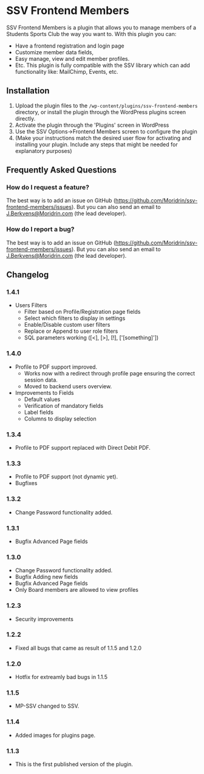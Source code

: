 # SSV Frontend Members
SSV Frontend Members is a plugin that allows you to manage members of a Students Sports Club the way you want to. With this plugin you can:
 - Have a frontend registration and login page
 - Customize member data fields,
 - Easy manage, view and edit member profiles.
 - Etc.
This plugin is fully compatible with the SSV library which can add functionality like: MailChimp, Events, etc.

## Installation
1. Upload the plugin files to the `/wp-content/plugins/ssv-frontend-members` directory, or install the plugin through the WordPress plugins screen directly.
1. Activate the plugin through the 'Plugins' screen in WordPress
1. Use the SSV Options->Frontend Members screen to configure the plugin
1. (Make your instructions match the desired user flow for activating and installing your plugin. Include any steps that might be needed for explanatory purposes)

## Frequently Asked Questions
### How do I request a feature?
The best way is to add an issue on GitHub (https://github.com/Moridrin/ssv-frontend-members/issues). But you can also send an email to J.Berkvens@Moridrin.com (the lead developer).

### How do I report a bug? 
The best way is to add an issue on GitHub (https://github.com/Moridrin/ssv-frontend-members/issues). But you can also send an email to J.Berkvens@Moridrin.com (the lead developer).

## Changelog
### 1.4.1
* Users Filters
  * Filter based on Profile/Registration page fields
  * Select which filters to display in settings
  * Enable/Disable custom user filters
  * Replace or Append to user role filters
  * SQL parameters working ([<], [>], [!], ['[something]'])

### 1.4.0
* Profile to PDF support improved.
  * Works now with a redirect through profile page ensuring the correct session data.
  * Moved to backend users overview.
* Improvements to Fields
  * Default values
  * Verification of mandatory fields
  * Label fields
  * Columns to display selection

### 1.3.4
* Profile to PDF support replaced with Direct Debit PDF.

### 1.3.3
* Profile to PDF support (not dynamic yet).
* Bugfixes

### 1.3.2
* Change Password functionality added.

### 1.3.1
* Bugfix Advanced Page fields

### 1.3.0
* Change Password functionality added.
* Bugfix Adding new fields
* Bugfix Advanced Page fields
* Only Board members are allowed to view profiles

### 1.2.3
* Security improvements

### 1.2.2
* Fixed all bugs that came as result of 1.1.5 and 1.2.0

### 1.2.0
* Hotfix for extreamly bad bugs in 1.1.5

### 1.1.5
* MP-SSV changed to SSV.

### 1.1.4
* Added images for plugins page.

### 1.1.3
* This is the first published version of the plugin.